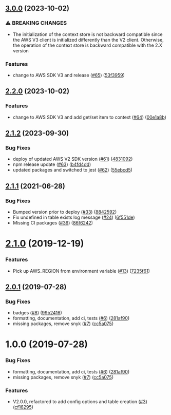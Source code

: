 ## [3.0.0](https://github.com/SmartThingsCommunity/dynamodb-context-store-nodejs/compare/v2.2.0...v3.0.0) (2023-10-02)


### ⚠ BREAKING CHANGES

* The initialization of the context store is not backward compatible since
the AWS V3 client is initialized differently than the V2 client. Otherwise, the operation of
the context store is backward compatible with the 2.X version

### Features

* change to AWS SDK V3 and release ([#65](https://github.com/SmartThingsCommunity/dynamodb-context-store-nodejs/issues/65)) ([53f3959](https://github.com/SmartThingsCommunity/dynamodb-context-store-nodejs/commit/53f3959070b6fd77cf0170d8e7c69b4e0235c47b))

## [2.2.0](https://github.com/SmartThingsCommunity/dynamodb-context-store-nodejs/compare/v2.1.2...v2.2.0) (2023-10-02)


### Features

* change to AWS SDK V3 and add get/set item to context ([#64](https://github.com/SmartThingsCommunity/dynamodb-context-store-nodejs/issues/64)) ([00e1a8b](https://github.com/SmartThingsCommunity/dynamodb-context-store-nodejs/commit/00e1a8b5730ceea6eef022723642fcd2dfd827fe))

## [2.1.2](https://github.com/SmartThingsCommunity/dynamodb-context-store-nodejs/compare/v2.1.1...v2.1.2) (2023-09-30)


### Bug Fixes

* deploy of updated AWS V2 SDK version ([#61](https://github.com/SmartThingsCommunity/dynamodb-context-store-nodejs/issues/61)) ([4831092](https://github.com/SmartThingsCommunity/dynamodb-context-store-nodejs/commit/48310925459c62430169ce9de7066319b2c5e8cc))
* npm release update ([#63](https://github.com/SmartThingsCommunity/dynamodb-context-store-nodejs/issues/63)) ([b4fd4dd](https://github.com/SmartThingsCommunity/dynamodb-context-store-nodejs/commit/b4fd4dd2d14b9784c0d3371b762e3289446be237))
* updated packages and switched to jest ([#62](https://github.com/SmartThingsCommunity/dynamodb-context-store-nodejs/issues/62)) ([55ebcd5](https://github.com/SmartThingsCommunity/dynamodb-context-store-nodejs/commit/55ebcd56af70431a823ca7a54c04276c7b146da8))

## [2.1.1](https://github.com/SmartThingsCommunity/dynamodb-context-store-nodejs/compare/v2.1.0...v2.1.1) (2021-06-28)


### Bug Fixes

* Bumped version prior to deploy ([#33](https://github.com/SmartThingsCommunity/dynamodb-context-store-nodejs/issues/33)) ([8842592](https://github.com/SmartThingsCommunity/dynamodb-context-store-nodejs/commit/8842592))
* Fix undefined in table exists log message ([#24](https://github.com/SmartThingsCommunity/dynamodb-context-store-nodejs/issues/24)) ([6f551de](https://github.com/SmartThingsCommunity/dynamodb-context-store-nodejs/commit/6f551de))
* Missing CI packages ([#36](https://github.com/SmartThingsCommunity/dynamodb-context-store-nodejs/issues/36)) ([86f6242](https://github.com/SmartThingsCommunity/dynamodb-context-store-nodejs/commit/86f6242))

# [2.1.0](https://github.com/SmartThingsCommunity/dynamodb-context-store-nodejs/compare/v2.0.1...v2.1.0) (2019-12-19)


### Features

* Pick up AWS_REGION from environment variable ([#13](https://github.com/SmartThingsCommunity/dynamodb-context-store-nodejs/issues/13)) ([7235f61](https://github.com/SmartThingsCommunity/dynamodb-context-store-nodejs/commit/7235f61))

## [2.0.1](https://github.com/SmartThingsCommunity/dynamodb-context-store-nodejs/compare/v2.0.0...v2.0.1) (2019-07-28)


### Bug Fixes

* badges ([#8](https://github.com/SmartThingsCommunity/dynamodb-context-store-nodejs/issues/8)) ([99b2416](https://github.com/SmartThingsCommunity/dynamodb-context-store-nodejs/commit/99b2416))
* formatting, documentation, add ci, tests ([#6](https://github.com/SmartThingsCommunity/dynamodb-context-store-nodejs/issues/6)) ([281af90](https://github.com/SmartThingsCommunity/dynamodb-context-store-nodejs/commit/281af90))
* missing packages, remove snyk ([#7](https://github.com/SmartThingsCommunity/dynamodb-context-store-nodejs/issues/7)) ([cc5a075](https://github.com/SmartThingsCommunity/dynamodb-context-store-nodejs/commit/cc5a075))

# 1.0.0 (2019-07-28)


### Bug Fixes

* formatting, documentation, add ci, tests ([#6](https://github.com/SmartThingsCommunity/dynamodb-context-store-nodejs/issues/6)) ([281af90](https://github.com/SmartThingsCommunity/dynamodb-context-store-nodejs/commit/281af90))
* missing packages, remove snyk ([#7](https://github.com/SmartThingsCommunity/dynamodb-context-store-nodejs/issues/7)) ([cc5a075](https://github.com/SmartThingsCommunity/dynamodb-context-store-nodejs/commit/cc5a075))


### Features

* V2.0.0, refactored to add config options and table creation ([#3](https://github.com/SmartThingsCommunity/dynamodb-context-store-nodejs/issues/3)) ([cf16295](https://github.com/SmartThingsCommunity/dynamodb-context-store-nodejs/commit/cf16295))
